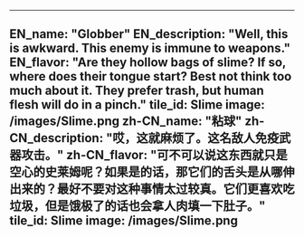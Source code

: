 ---

EN_name: "Globber"
EN_description: "Well, this is awkward.  This enemy is immune to weapons."
EN_flavor: "Are they hollow bags of slime? If so, where does their tongue start? Best not think too much about it. They prefer trash, but human flesh will do in a pinch."
tile_id: Slime
image: /images/Slime.png
zh-CN_name: "粘球"
zh-CN_description: "哎，这就麻烦了。这名敌人免疫武器攻击。"
zh-CN_flavor: "可不可以说这东西就只是空心的史莱姆呢？如果是的话，那它们的舌头是从哪伸出来的？最好不要对这种事情太过较真。它们更喜欢吃垃圾，但是饿极了的话也会拿人肉填一下肚子。"
tile_id: Slime
image: /images/Slime.png
---